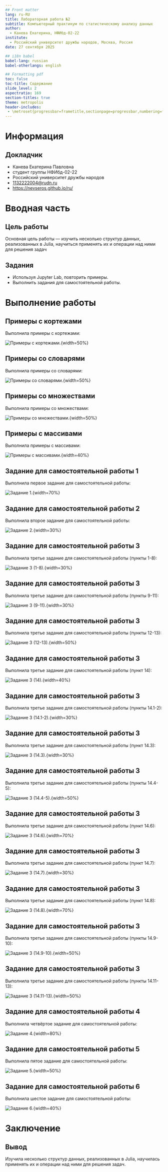 ```yaml
---
## Front matter
lang: ru-RU
title: Лабораторная работа №2
subtitle: Компьютерный практикум по статистическому анализу данных
author:
  - Канева Екатерина, НФИбд-02-22
institute:
  - Российский университет дружбы народов, Москва, Россия
date: 27 сентября 2025

## i18n babel
babel-lang: russian
babel-otherlangs: english

## Formatting pdf
toc: false
toc-title: Содержание
slide_level: 2
aspectratio: 169
section-titles: true
theme: metropolis
header-includes:
 - \metroset{progressbar=frametitle,sectionpage=progressbar,numbering=fraction}
---
```


# Информация

## Докладчик

* Канева Екатерина Павловна
* студент группы НФИбд-02-22
* Российский университет дружбы народов
* [1132222004@rudn.ru](mailto:1132222004@rudn.ru)
* <https://nevseros.github.io/ru/>

# Вводная часть

## Цель работы

Основная цель работы — изучить несколько структур данных, реализованных в Julia, научиться применять их и операции над ними для решения задач

## Задания

* Используя Jupyter Lab, повторить примеры.
* Выполнить задания для самостоятельной работы.

# Выполнение работы

## Примеры с кортежами

Выполнила примеры с кортежами:

![Примеры с кортежами.](image/1.png){width=50%}

## Примеры со словарями

Выполнила примеры со словарями:

![Примеры со словарями.](image/2.png){width=50%}

## Примеры со множествами

Выполнила примеры со множествами:

![Примеры со множествами.](image/3.png){width=50%}

## Примеры с массивами

Выполнила примеры с массивами:

![Примеры с массивами.](image/5.png){width=40%}

## Задание для самостоятельной работы 1

Выполнила первое задание для самостоятельной работы:

![Задание 1.](image/10.png){width=70%}

## Задание для самостоятельной работы 2

Выполнила второе задание для самостоятельной работы:

![Задание 2.](image/11.png){width=30%}

## Задание для самостоятельной работы 3

Выполнила третье задание для самостоятельной работы (пункты 1-8):

![Задание 3 (1-8).](image/12.png){width=30%}

## Задание для самостоятельной работы 3

Выполнила третье задание для самостоятельной работы (пункты 9-11):

![Задание 3 (9-11).](image/13-1.png){width=30%}

## Задание для самостоятельной работы 3

Выполнила третье задание для самостоятельной работы (пункты 12-13):

![Задание 3 (12-13).](image/13-2.png){width=50%}

## Задание для самостоятельной работы 3

Выполнила третье задание для самостоятельной работы (пункт 14):

![Задание 3 (14).](image/14-1.png){width=40%}

## Задание для самостоятельной работы 3

Выполнила третье задание для самостоятельной работы (пункты 14.1-2):

![Задание 3 (14.1-2).](image/14-2.png){width=30%}

## Задание для самостоятельной работы 3

Выполнила третье задание для самостоятельной работы (пункт 14.3):

![Задание 3 (14.3).](image/15-1.png){width=30%}

## Задание для самостоятельной работы 3

Выполнила третье задание для самостоятельной работы (пункты 14.4-5):

![Задание 3 (14.4-5).](image/15-2.png){width=50%}

## Задание для самостоятельной работы 3

Выполнила третье задание для самостоятельной работы (пункт 14.6):

![Задание 3 (14.6).](image/16-1.png){width=70%}

## Задание для самостоятельной работы 3

Выполнила третье задание для самостоятельной работы (пункт 14.7):

![Задание 3 (14.7).](image/16-2.png){width=30%}

## Задание для самостоятельной работы 3

Выполнила третье задание для самостоятельной работы (пункт 14.8):

![Задание 3 (14.8).](image/16-3.png){width=70%}

## Задание для самостоятельной работы 3

Выполнила третье задание для самостоятельной работы (пункты 14.9-10):

![Задание 3 (14.9-10).](image/17-1.png){width=50%}

## Задание для самостоятельной работы 3

Выполнила третье задание для самостоятельной работы (пункты 14.11-13):

![Задание 3 (14.11-13).](image/17-2.png){width=50%}

## Задание для самостоятельной работы 4

Выполнила четвёртое задание для самостоятельной работы:

![Задание 4.](image/18.png){width=80%}

## Задание для самостоятельной работы 5

Выполнила пятое задание для самостоятельной работы:

![Задание 5.](image/19.png){width=50%}

## Задание для самостоятельной работы 6

Выполнила шестое задание для самостоятельной работы:

![Задание 6.](image/20.png){width=40%}

# Заключение

## Вывод

Изучила несколько структур данных, реализованных в Julia, научилась применять их и операции над ними для решения задач.